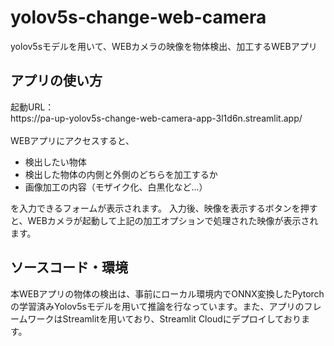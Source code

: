 # yolov5s-change-web-camera
yolov5sモデルを用いて、WEBカメラの映像を物体検出、加工するWEBアプリ

<h2>アプリの使い方</h2>
起動URL：
<br>
https://pa-up-yolov5s-change-web-camera-app-3l1d6n.streamlit.app/
<br>
<br>
WEBアプリにアクセスすると、
<ul>
<li>検出したい物体</li>
<li>検出した物体の内側と外側のどちらを加工するか</li>
<li>画像加工の内容（モザイク化、白黒化など...）</li>
</ul>
を入力できるフォームが表示されます。
入力後、映像を表示するボタンを押すと、WEBカメラが起動して上記の加工オプションで処理された映像が表示されます。


<h2>ソースコード・環境</h2>
本WEBアプリの物体の検出は、事前にローカル環境内でONNX変換したPytorchの学習済みYolov5sモデルを用いて推論を行なっています。また、アプリのフレームワークはStreamlitを用いており、Streamlit Cloudにデプロイしております。
